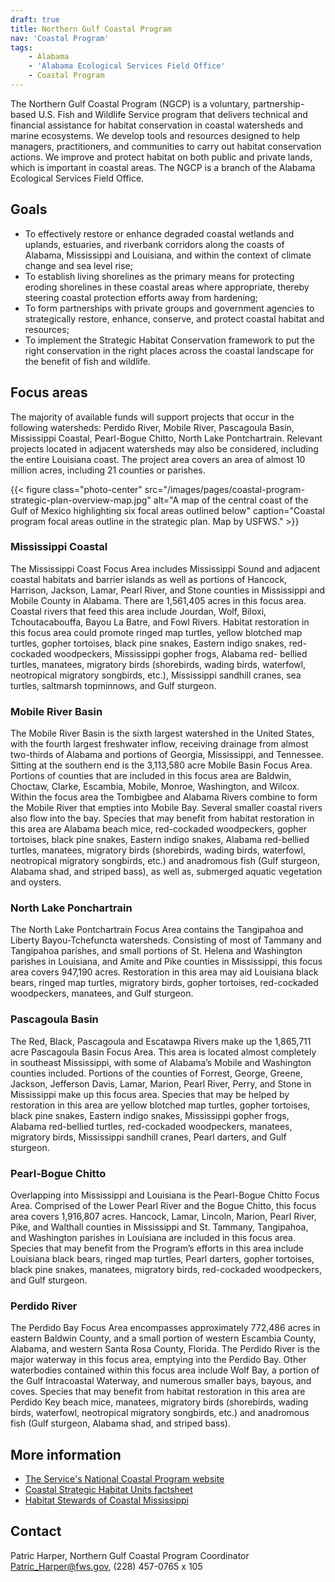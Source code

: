```yaml
---
draft: true
title: Northern Gulf Coastal Program
nav: 'Coastal Program'
tags:
    - Alabama
    - 'Alabama Ecological Services Field Office'
    - Coastal Program
---
```


The Northern Gulf Coastal Program (NGCP) is a voluntary, partnership-based U.S. Fish and Wildlife Service program that delivers technical and financial assistance for habitat conservation in coastal watersheds and marine ecosystems. We develop tools and resources designed to help managers, practitioners, and communities to carry out habitat conservation actions. We improve and protect habitat on both public and private lands, which is important in coastal areas.  The NGCP is a branch of the Alabama Ecological Services Field Office.

## Goals

- To effectively restore or enhance degraded coastal wetlands and uplands, estuaries, and riverbank corridors along the coasts of Alabama, Mississippi and Louisiana, and within the context of climate change and sea level rise;
- To establish living shorelines as the primary means for protecting eroding shorelines in these coastal areas where appropriate, thereby steering coastal protection efforts away from hardening;
- To form partnerships with private groups and government agencies to strategically restore, enhance, conserve, and protect coastal habitat and resources;
- To implement the Strategic Habitat Conservation framework to put the right conservation in the right places across the coastal landscape for the benefit of fish and wildlife.

## Focus areas

The majority of available funds will support projects that occur in the following watersheds: Perdido River, Mobile River, Pascagoula Basin, Mississippi Coastal, Pearl-Bogue Chitto, North Lake Pontchartrain.  Relevant projects located in adjacent watersheds may also be considered, including the entire Louisiana coast. The project area covers an area of almost 10 million acres, including 21 counties or parishes.

{{< figure class="photo-center" src="/images/pages/coastal-program-strategic-plan-overview-map.jpg" alt="A map of the central coast of the Gulf of Mexico highlighting six focal areas outlined below" caption="Coastal program focal areas outline in the strategic plan. Map by USFWS." >}}

### Mississippi Coastal

The Mississippi Coast Focus Area includes Mississippi Sound and adjacent coastal habitats and barrier islands as well as portions of Hancock, Harrison, Jackson, Lamar, Pearl River, and Stone counties in Mississippi and Mobile County in Alabama. There are 1,561,405 acres in this focus area. Coastal rivers that feed this area include Jourdan, Wolf, Biloxi, Tchoutacabouffa, Bayou La Batre, and Fowl Rivers. Habitat restoration in this focus area could promote ringed map turtles, yellow blotched map turtles, gopher tortoises, black pine snakes, Eastern indigo snakes, red-cockaded woodpeckers, Mississippi gopher frogs, Alabama red- bellied turtles, manatees, migratory birds (shorebirds, wading birds, waterfowl, neotropical migratory songbirds, etc.), Mississippi sandhill cranes, sea turtles, saltmarsh topminnows, and Gulf sturgeon.

### Mobile River Basin

The Mobile River Basin is the sixth largest watershed in the United States, with the fourth largest freshwater inflow, receiving drainage from almost two-thirds of Alabama and portions of Georgia, Mississippi, and Tennessee. Sitting at the southern end is the 3,113,580 acre Mobile Basin Focus Area. Portions of counties that are included in this focus area are Baldwin, Choctaw, Clarke, Escambia, Mobile, Monroe, Washington, and Wilcox. Within the focus area the Tombigbee and Alabama Rivers combine to form the Mobile River that empties into Mobile Bay. Several smaller coastal rivers also flow into the bay. Species that may benefit from habitat restoration in this area are Alabama beach mice, red-cockaded woodpeckers, gopher tortoises, black pine snakes, Eastern indigo snakes, Alabama red-bellied turtles, manatees, migratory birds (shorebirds, wading birds, waterfowl, neotropical migratory songbirds, etc.) and anadromous fish (Gulf sturgeon, Alabama shad, and striped bass), as well as, submerged aquatic vegetation and oysters.

### North Lake Ponchartrain

The North Lake Pontchartrain Focus Area contains the Tangipahoa and Liberty Bayou-Tchefuncta watersheds. Consisting of most of Tammany and Tangipahoa parishes, and small portions of St. Helena and Washington parishes in Louisiana, and Amite and Pike counties in Mississippi, this focus area covers 947,190 acres. Restoration in this area may aid Louisiana black bears, ringed map turtles, migratory birds, gopher tortoises, red-cockaded woodpeckers, manatees, and Gulf sturgeon.

### Pascagoula Basin

The Red, Black, Pascagoula and Escatawpa Rivers make up the 1,865,711 acre Pascagoula Basin Focus Area. This  area is located almost completely in southeast Mississippi, with some of Alabama’s Mobile and Washington counties included. Portions of the counties of Forrest, George, Greene, Jackson, Jefferson Davis, Lamar, Marion, Pearl River, Perry, and Stone in Mississippi make up this focus area. Species that may be helped by restoration in this area are yellow blotched map turtles, gopher tortoises, black pine snakes, Eastern indigo snakes, Mississippi gopher frogs, Alabama red-bellied turtles, red-cockaded woodpeckers, manatees, migratory birds, Mississippi sandhill cranes, Pearl darters, and Gulf sturgeon.

### Pearl-Bogue Chitto

Overlapping into Mississippi and Louisiana is the Pearl-Bogue Chitto Focus Area. Comprised of the Lower Pearl River and the Bogue Chitto, this focus area covers 1,916,807 acres. Hancock, Lamar, Lincoln, Marion, Pearl River, Pike, and Walthall counties in Mississippi and St. Tammany, Tangipahoa, and Washington parishes in Louisiana are included in this focus area. Species that may benefit from the Program’s efforts in this area include Louisiana black bears, ringed map turtles, Pearl darters, gopher tortoises, black pine snakes, manatees, migratory birds, red-cockaded woodpeckers, and Gulf sturgeon.

### Perdido River

The Perdido Bay Focus Area encompasses approximately 772,486 acres in eastern Baldwin County, and a small portion of western Escambia County, Alabama, and western Santa Rosa County, Florida. The Perdido River is the major waterway in this focus area, emptying into the Perdido Bay. Other waterbodies contained within this focus area include Wolf Bay, a portion of the Gulf Intracoastal Waterway, and numerous smaller bays, bayous, and coves. Species that may benefit from habitat restoration in this area are Perdido Key beach mice, manatees, migratory birds (shorebirds, wading birds, waterfowl, neotropical migratory songbirds, etc.) and anadromous fish (Gulf sturgeon, Alabama shad, and striped bass).

## More information

- [The Service's National Coastal Program website](https://www.fws.gov/coastal/)
- [Coastal Strategic Habitat Units factsheet](/pdf/memo/alabama-coastal-strategic-habitat-conservation.pdf)
- [Habitat Stewards of Coastal Mississippi](/pdf/brochure/habitat-stewards-of-coastal-mississippi.pdf)

## Contact

Patric Harper, Northern Gulf Coastal Program Coordinator  
[Patric_Harper@fws.gov](mailto:Patric_Harper@fws.gov),  (228) 457-0765 x 105